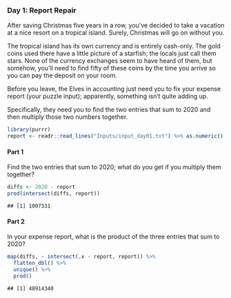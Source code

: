 ### Day 1: Report Repair

After saving Christmas five years in a row, you’ve decided to take a
vacation at a nice resort on a tropical island. Surely, Christmas will
go on without you.

The tropical island has its own currency and is entirely cash-only. The
gold coins used there have a little picture of a starfish; the locals
just call them stars. None of the currency exchanges seem to have heard
of them, but somehow, you’ll need to find fifty of these coins by the
time you arrive so you can pay the deposit on your room.

Before you leave, the Elves in accounting just need you to fix your
expense report (your puzzle input); apparently, something isn’t quite
adding up.

Specifically, they need you to find the two entries that sum to 2020 and
then multiply those two numbers together.

``` r
library(purrr)
report <- readr::read_lines("Inputs/input_day01.txt") %>% as.numeric()
```

#### Part 1

Find the two entries that sum to 2020; what do you get if you multiply
them together?

``` r
diffs <- 2020 - report
prod(intersect(diffs, report))
```

    ## [1] 1007331

#### Part 2

In your expense report, what is the product of the three entries that
sum to 2020?

``` r
map(diffs, ~ intersect(.x - report, report)) %>% 
  flatten_dbl() %>%
  unique() %>% 
  prod()
```

    ## [1] 48914340
